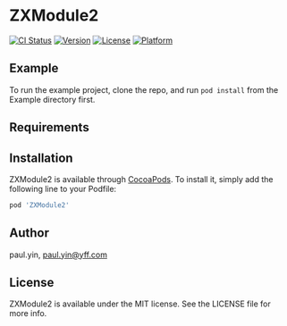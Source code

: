 # ZXModule2

[![CI Status](https://img.shields.io/travis/paul.yin/ZXModule2.svg?style=flat)](https://travis-ci.org/paul.yin/ZXModule2)
[![Version](https://img.shields.io/cocoapods/v/ZXModule2.svg?style=flat)](https://cocoapods.org/pods/ZXModule2)
[![License](https://img.shields.io/cocoapods/l/ZXModule2.svg?style=flat)](https://cocoapods.org/pods/ZXModule2)
[![Platform](https://img.shields.io/cocoapods/p/ZXModule2.svg?style=flat)](https://cocoapods.org/pods/ZXModule2)

## Example

To run the example project, clone the repo, and run `pod install` from the Example directory first.

## Requirements

## Installation

ZXModule2 is available through [CocoaPods](https://cocoapods.org). To install
it, simply add the following line to your Podfile:

```ruby
pod 'ZXModule2'
```

## Author

paul.yin, paul.yin@yff.com

## License

ZXModule2 is available under the MIT license. See the LICENSE file for more info.
